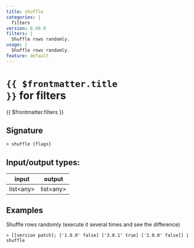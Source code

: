 ```yaml
---
title: shuffle
categories: |
  filters
version: 0.90.0
filters: |
  Shuffle rows randomly.
usage: |
  Shuffle rows randomly.
feature: default
---
```


<!-- This file is automatically generated. Please edit the command in https://github.com/nushell/nushell instead. -->

# <code>{{ $frontmatter.title }}</code> for filters

<div class='command-title'>{{ $frontmatter.filters }}</div>

## Signature

`> shuffle {flags} `

## Input/output types:

| input       | output      |
| ----------- | ----------- |
| list\<any\> | list\<any\> |

## Examples

Shuffle rows randomly (execute it several times and see the difference)

```nu
> [[version patch]; ['1.0.0' false] ['3.0.1' true] ['2.0.0' false]] | shuffle

```
